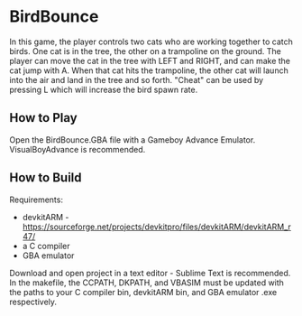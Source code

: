 # BirdBounce
In this game, the player controls two cats who are working together to catch birds. One cat is in the tree, the other on a trampoline on the ground. The player can move the cat in the tree with LEFT and RIGHT, and can make the cat jump with A. When that cat hits the trampoline, the other cat will launch into the air and land in the tree and so  forth. "Cheat" can be used by pressing L which will increase the bird spawn rate.

## How to Play
Open the BirdBounce.GBA file with a Gameboy Advance Emulator. VisualBoyAdvance is recommended. 

## How to Build
Requirements:
- devkitARM - https://sourceforge.net/projects/devkitpro/files/devkitARM/devkitARM_r47/ 
- a C compiler
- GBA emulator

Download and open project in a text editor - Sublime Text is recommended. 
In the makefile, the CCPATH, DKPATH, and VBASIM must be updated with the paths to your C compiler bin, devkitARM bin, and GBA emulator .exe respectively. 
